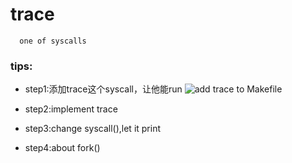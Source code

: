 # trace    
      one of syscalls
### tips:
+ step1:添加trace这个syscall，让他能run
  ![add trace to Makefile](https://s21.ax1x.com/2024/03/28/pFoYoF0.png)
   
+ step2:implement trace
+ step3:change syscall(),let it print
+ step4:about fork()